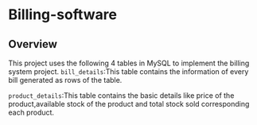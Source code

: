 # Billing-software
## Overview
This project uses the following 4 tables in MySQL to implement the billing system project.
`bill_details`:This table contains the information of every bill generated as rows of the table.

`product_details`:This table contains the basic details like price of the product,available stock of the product and total stock sold corresponding each product.
